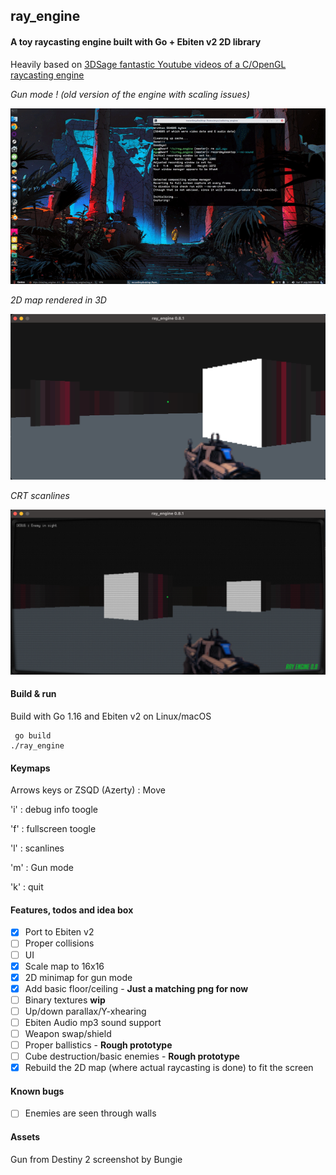 ## ray_engine

#### A toy raycasting engine built with Go + Ebiten v2 2D library

Heavily based on [3DSage fantastic Youtube videos of a C/OpenGL raycasting engine](https://www.youtube.com/watch?v=gYRrGTC7GtA)

_Gun mode ! (old version of the engine with scaling issues)_

![img](other_imgs/engine.gif) 

_2D map rendered in 3D_

![img](other_imgs/screenie.png)

_CRT scanlines_

![img](other_imgs/screenie_crt.png)


#### Build & run

Build with Go 1.16 and Ebiten v2 on Linux/macOS

     go build
    ./ray_engine

#### Keymaps

Arrows keys or ZSQD (Azerty) : Move

'i' : debug info toogle

'f' : fullscreen toogle

'l' : scanlines

'm' : Gun mode

'k' : quit

#### Features, todos and idea box

- [X] Port to Ebiten v2
- [ ] Proper collisions
- [ ] UI
- [X] Scale map to 16x16
- [X] 2D minimap for gun mode
- [X] Add basic floor/ceiling - **Just a matching png for now**
- [ ] Binary textures **wip**
- [ ] Up/down parallax/Y-xhearing
- [ ] Ebiten Audio mp3 sound support
- [ ] Weapon swap/shield
- [ ] Proper ballistics - **Rough prototype**
- [ ] Cube destruction/basic enemies - **Rough prototype**
- [X] Rebuild the 2D map (where actual raycasting is done) to fit the screen

#### Known bugs

- [ ] Enemies are seen through walls

#### Assets

Gun from Destiny 2 screenshot by Bungie
